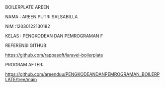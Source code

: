 BOILERPLATE AREEN

NAMA : AREEN PUTRI SALSABILLA

NIM :12030122130182

KELAS : PENGKODEAN DAN PEMROGRAMAN F

REFERENSI GITHUB:

https://github.com/rappasoft/laravel-boilerplate

PROGRAM AFTER:

https://github.com/areenduu/PENGKODEANDANPEMROGRAMAN_BOILERPLATE/tree/main
